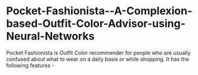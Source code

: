 # Pocket-Fashionista--A-Complexion-based-Outfit-Color-Advisor-using-Neural-Networks
Pocket Fashionista is Outfit Color recommender for people who are usually confused about what to wear on a daily basis or while shopping. It has the following features - 
